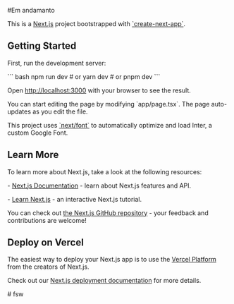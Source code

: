 #Em andamanto

<p>This is a <a href="https://nextjs.org/" target="_blanck">Next.js</a> project bootstrapped with <a href="https://github.com/vercel/next.js/tree/canary/packages/create-next-app" target="_blanck">`create-next-app`</a>.</p>

## Getting Started

<p>First, run the development server:</p>
<p>
<span>```</span>
<span>bash</span>
<span>npm run dev</span>
<span># or</span>
<span>yarn dev</span>
<span># or</span>
<span>pnpm dev</span>
<span>```</span>
</p>

<p>Open <a href="http://localhost:3000" target="_blanck">http://localhost:3000</a> with your browser to see the result.</p>

<p>You can start editing the page by modifying `app/page.tsx`. The page auto-updates as you edit the file.</p>

<p>This project uses <a href="https://nextjs.org/docs/basic-features/font-optimization" target="_black">`next/font`</a> to automatically optimize and load Inter, a custom Google Font.


## Learn More

<p>To learn more about Next.js, take a look at the following resources:</p>

<p>- <a href="https://nextjs.org/docs" target="-black">Next.js Documentation</a> - learn about Next.js features and API.</p>
<p>- <a href="https://nextjs.org/learn" target="_blanck">Learn Next.js</a> - an interactive Next.js tutorial.</p>

<p>You can check out <a href="https://github.com/vercel/next.js/" target="_blanck">the Next.js GitHub repository</a> - your feedback and contributions are welcome!</p>

## Deploy on Vercel

<p>The easiest way to deploy your Next.js app is to use the <a href="https://vercel.com/new?utm_medium=default-template&filter=next.js&utm_source=create-next-app&utm_campaign=create-next-app-readme" target="_blanck">Vercel Platform</a> from the creators of Next.js.</p>

<p>Check out our <a href="https://nextjs.org/docs/deployment" target="_blanck">Next.js deployment documentation</a> for more details.</p>
#   f s w 
 
 
